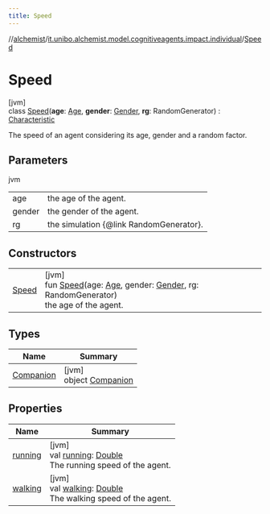 ```yaml
---
title: Speed
---
```

//[alchemist](../../../index.html)/[it.unibo.alchemist.model.cognitiveagents.impact.individual](../index.html)/[Speed](index.html)



# Speed



[jvm]\
class [Speed](index.html)(**age**: [Age](../-age/index.html), **gender**: [Gender](../-gender/index.html), **rg**: RandomGenerator) : [Characteristic](../-characteristic/index.html)

The speed of an agent considering its age, gender and a random factor.



## Parameters


jvm

| | |
|---|---|
| age | the age of the agent. |
| gender | the gender of the agent. |
| rg | the simulation {@link RandomGenerator}. |



## Constructors


| | |
|---|---|
| [Speed](-speed.html) | [jvm]<br>fun [Speed](-speed.html)(age: [Age](../-age/index.html), gender: [Gender](../-gender/index.html), rg: RandomGenerator)<br>    the age of the agent. |


## Types


| Name | Summary |
|---|---|
| [Companion](-companion/index.html) | [jvm]<br>object [Companion](-companion/index.html) |


## Properties


| Name | Summary |
|---|---|
| [running](running.html) | [jvm]<br>val [running](running.html): [Double](https://kotlinlang.org/api/latest/jvm/stdlib/kotlin/-double/index.html)<br>The running speed of the agent. |
| [walking](walking.html) | [jvm]<br>val [walking](walking.html): [Double](https://kotlinlang.org/api/latest/jvm/stdlib/kotlin/-double/index.html)<br>The walking speed of the agent. |

